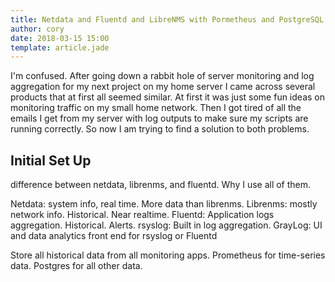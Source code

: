 ```yaml
---
title: Netdata and Fluentd and LibreNMS with Pormetheus and PostgreSQL
author: cory
date: 2018-03-15 15:00
template: article.jade
---
```


I'm confused. After going down a rabbit hole of server monitoring and log aggregation for my next project on my home server I came across 
several products that at first all seemed similar. At first it was just some fun ideas on monitoring traffic on my small home network. 
Then I got tired of all the emails I get from my server with log outputs to make sure my scripts are running correctly. So now I am 
trying to find a solution to both problems.

<span class="more"></span>



Initial Set Up
--------------



difference between netdata, librenms, and fluentd. Why I use all of them.

Netdata: system info, real time. More data than librenms.
Librenms: mostly network info. Historical. Near realtime. 
Fluentd: Application logs aggregation. Historical. Alerts.
rsyslog: Built in log aggregation.
GrayLog: UI and data analytics front end for rsyslog or Fluentd

Store all historical data from all monitoring apps.
Prometheus for time-series data.
Postgres for all other data.